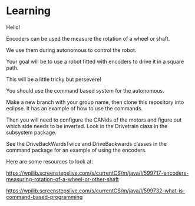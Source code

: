 # Learning

Hello!

Encoders can be used the measure the rotation of a wheel or shaft.

We use them during autonomous to control the robot.

Your goal will be to use a robot fitted with encoders to drive it in a square path.

This will be a little tricky but persevere!

You should use the command based system for the autonomous.

Make a new branch with your group name, then clone this repository into eclipse. It has an example of how to use the commands.

Then you will need to configure the CANids of the motors and figure out which side needs to be inverted. Look in the Drivetrain class in the subsystem package.

See the DriveBackWardsTwice and DriveBackwards classes in the command package for an example of using the encoders.

Here are some resources to look at:

https://wpilib.screenstepslive.com/s/currentCS/m/java/l/599717-encoders-measuring-rotation-of-a-wheel-or-other-shaft

https://wpilib.screenstepslive.com/s/currentCS/m/java/l/599732-what-is-command-based-programming
